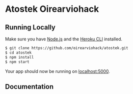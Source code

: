 # Atostek Oirearviohack

## Running Locally

Make sure you have [Node.js](http://nodejs.org/) and the [Heroku CLI](https://cli.heroku.com/) installed.

```sh
$ git clone https://github.com/oirearviohack/atostek.git
$ cd atostek
$ npm install
$ npm start
```

Your app should now be running on [localhost:5000](http://localhost:5000/).

## Documentation


